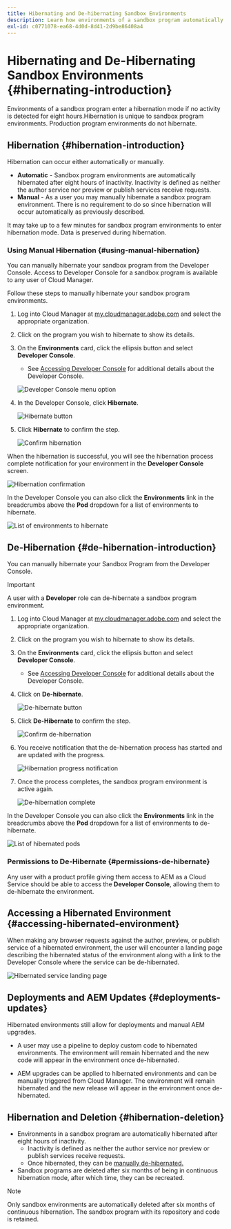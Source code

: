 ```yaml
---
title: Hibernating and De-hibernating Sandbox Environments 
description: Learn how environments of a sandbox program automatically enter a hibernation mode and how you can de-hibernate them.
exl-id: c0771078-ea68-4d0d-8d41-2d9be86408a4
---
```


# Hibernating and De-Hibernating Sandbox Environments {#hibernating-introduction}

Environments of a sandbox program enter a hibernation mode if no activity is detected for eight hours.Hibernation is unique to sandbox program environments. Production program environments do not hibernate.

## Hibernation {#hibernation-introduction}

Hibernation can occur either automatically or manually. 

* **Automatic** - Sandbox program environments are automatically hibernated after eight hours of inactivity. Inactivity is defined as neither the author service nor preview or publish services receive requests.
* **Manual** - As a user you may manually hibernate a sandbox program environment. There is no requirement to do so since hibernation will occur automatically as previously described.

It may take up to a few minutes for sandbox program environments to enter hibernation mode. Data is preserved during hibernation.

### Using Manual Hibernation {#using-manual-hibernation}

You can manually hibernate your sandbox program from the Developer Console. Access to Developer Console for a sandbox program is available to any user of Cloud Manager.

Follow these steps to manually hibernate your sandbox program environments.

1. Log into Cloud Manager at [my.cloudmanager.adobe.com](https://my.cloudmanager.adobe.com/) and select the appropriate organization.

1. Click on the program you wish to hibernate to show its details.

1. On the **Environments** card, click the ellipsis button and select **Developer Console**. 

   * See [Accessing Developer Console](/help/implementing/cloud-manager/manage-environments.md#accessing-developer-console) for additional details about the Developer Console.

   ![Developer Console menu option](assets/developer-console-menu-option.png)

1. In the Developer Console, click **Hibernate**.

   ![Hibernate button](assets/hibernate-1.png)

1. Click **Hibernate** to confirm the step.

   ![Confirm hibernation](assets/hibernate-2.png)

When the hibernation is successful, you will see the hibernation process complete notification for your environment in the **Developer Console** screen.

![Hibernation confirmation](assets/hibernate-4.png)

In the Developer Console you can also click the **Environments** link in the breadcrumbs above the **Pod** dropdown for a list of environments to hibernate.

![List of environments to hibernate](assets/hibernate-1b.png)

## De-Hibernation {#de-hibernation-introduction}

You can manually hibernate your Sandbox Program from the Developer Console. 

>[!IMPORTANT]
>
>A user with a **Developer** role can de-hibernate a sandbox program environment.

1. Log into Cloud Manager at [my.cloudmanager.adobe.com](https://my.cloudmanager.adobe.com/) and select the appropriate organization.

1. Click on the program you wish to hibernate to show its details.

1. On the **Environments** card, click the ellipsis button and select **Developer Console**. 

   * See [Accessing Developer Console](/help/implementing/cloud-manager/manage-environments.md#accessing-developer-console) for additional details about the Developer Console.

1. Click on **De-hibernate**.

    ![De-hibernate button](assets/de-hibernation-img1.png)
    
1. Click **De-Hibernate** to confirm the step.

   ![Confirm de-hibernation](assets/de-hibernation-img2.png)

1. You receive notification that the de-hibernation process has started and are updated with the progress.
   
   ![Hibernation progress notification](assets/de-hibernation-img3.png)
   
1. Once the process completes, the sandbox program environment is active again.
 
   ![De-hibernation complete](assets/de-hibernation-img4.png)


In the Developer Console you can also click the **Environments** link in the breadcrumbs above the **Pod** dropdown for a list of environments to de-hibernate.
 
![List of hibernated pods](assets/de-hibernate-1b.png)

### Permissions to De-Hibernate {#permissions-de-hibernate}

Any user with a product profile giving them access to AEM as a Cloud Service should be able to access the **Developer Console**, allowing them to de-hibernate the environment. 

## Accessing a Hibernated Environment {#accessing-hibernated-environment}

When making any browser requests against the author, preview, or publish service of a hibernated environment, the user will encounter a landing page describing the hibernated status of the environment along with a link to the Developer Console where the service can be de-hibernated.

![Hibernated service landing page](assets/de-hibernation-img5.png)

## Deployments and AEM Updates {#deployments-updates}

Hibernated environments still allow for deployments and manual AEM upgrades.

* A user may use a pipeline to deploy custom code to hibernated environments. The environment will remain hibernated and the new code will appear in the environment once de-hibernated.

* AEM upgrades can be applied to hibernated environments and can be manually triggered from Cloud Manager. The environment will remain hibernated and the new release will appear in the environment once de-hibernated.

## Hibernation and Deletion {#hibernation-deletion}

* Environments in a sandbox program are automatically hibernated after eight hours of inactivity. 
  * Inactivity is defined as neither the author service nor preview or publish services receive requests.
  * Once hibernated, they can be [manually de-hibernated.](#de-hibernation-introduction)
* Sandbox programs are deleted after six months of being in continuous hibernation mode, after which time, they can be recreated.

>[!NOTE]
>
>Only sandbox environments are automatically deleted after six months of continuous hibernation. The sandbox program with its repository and code is retained.
